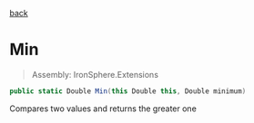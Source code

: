 ﻿

[back](/IronSphere.Extensions/DoubleExtension)

# Min

> Assembly: IronSphere.Extensions

```csharp
public static Double Min(this Double this, Double minimum)
```

Compares two values and returns the greater one

 